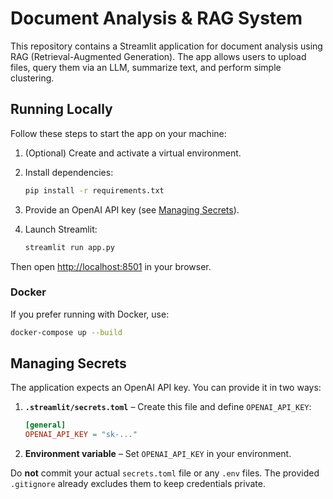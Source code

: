 # Document Analysis & RAG System

This repository contains a Streamlit application for document analysis using RAG (Retrieval-Augmented Generation). The app allows users to upload files, query them via an LLM, summarize text, and perform simple clustering.

## Running Locally

Follow these steps to start the app on your machine:

1. (Optional) Create and activate a virtual environment.
2. Install dependencies:

   ```bash
   pip install -r requirements.txt
   ```
3. Provide an OpenAI API key (see [Managing Secrets](#managing-secrets)).
4. Launch Streamlit:

   ```bash
   streamlit run app.py
   ```

Then open [http://localhost:8501](http://localhost:8501) in your browser.

### Docker

If you prefer running with Docker, use:

```bash
docker-compose up --build
```

## Managing Secrets

The application expects an OpenAI API key. You can provide it in two ways:

1. **`.streamlit/secrets.toml`** – Create this file and define `OPENAI_API_KEY`:

   ```toml
   [general]
   OPENAI_API_KEY = "sk-..."
   ```

2. **Environment variable** – Set `OPENAI_API_KEY` in your environment.

Do **not** commit your actual `secrets.toml` file or any `.env` files. The provided `.gitignore` already excludes them to keep credentials private.

